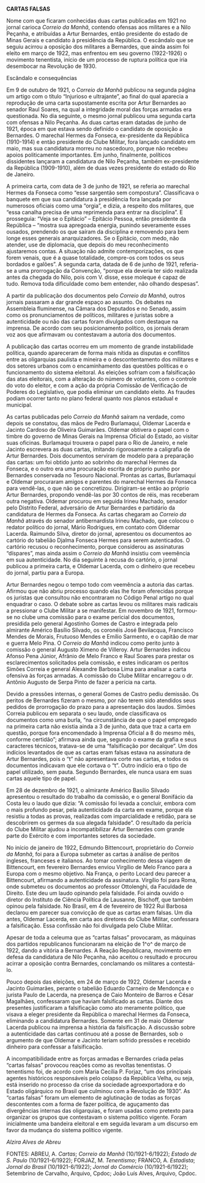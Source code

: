 **CARTAS FALSAS**

Nome com que ficaram conhecidas duas cartas publicadas em 1921 no jornal
carioca *Correio da Manhã*, contendo ofensas aos militares e a Nilo
Peçanha, e atribuídas a Artur Bernardes, então presidente do estado de
Minas Gerais e candidato à presidência da República. O escândalo que se
seguiu acirrou a oposição dos militares a Bernardes, que ainda assim foi
eleito em março de 1922, mas enfrentou em seu governo (1922-1926) o
movimento tenentista, início de um processo de ruptura política que iria
desembocar na Revolução de 1930.

Escândalo e consequências

Em 9 de outubro de 1921, o *Correio da Manhã* publicou na segunda página
um artigo com o título “Injurioso e ultrajante”, ao final do qual
aparecia a reprodução de uma carta supostamente escrita por Artur
Bernardes ao senador Raul Soares, na qual a integridade moral das forças
armadas era questionada. No dia seguinte, o mesmo jornal publicou uma
segunda carta com ofensas a Nilo Peçanha. As duas cartas eram datadas de
junho de 1921, época em que estava sendo definido o candidato de
oposição a Bernardes. O marechal Hermes da Fonseca, ex-presidente da
República (1910-1914) e então presidente do Clube Militar, fora lançado
candidato em maio, mas sua candidatura morreu no nascedouro, porque não
recebeu apoios politicamente importantes. Em junho, finalmente,
políticos dissidentes lançaram a candidatura de Nilo Peçanha, também
ex-presidente da República (1909-1910), além de duas vezes presidente do
estado do Rio de Janeiro.

A primeira carta, com data de 3 de junho de 1921, se referia ao marechal
Hermes da Fonseca como “esse sargentão sem compostura”. Classificava o
banquete em que sua candidatura à presidência fora lançada por numerosos
oficiais como uma “orgia”, e dizia, a respeito dos militares, que “essa
canalha precisa de uma reprimenda para entrar na disciplina”. E
prosseguia: “Veja se o Epitácio” – Epitácio Pessoa, então presidente da
República – “mostra sua apregoada energia, punindo severamente esses
ousados, prendendo os que saíram da disciplina e removendo para bem
longe esses generais anarquizadores. Se o Epitácio, com medo, não
atender, use de diplomacia, que depois do meu reconhecimento ajustaremos
contas. A situação não admite contemporizações, os que forem venais, que
é a quase totalidade, compre-os com todos os seus bordados e galões”. A
segunda carta, datada de 6 de junho de 1921, referia-se a uma
prorrogação da Convenção, “porque ela deveria ter sido realizada antes
da chegada do Nilo, pois com V. disse, esse moleque é capaz de tudo.
Remova toda dificuldade como bem entender, não olhando despesas”.

A partir da publicação dos documentos pelo *Correio da Manhã*, outros
jornais passaram a dar grande espaço ao assunto. Os debates na
Assembleia fluminense, na Câmara dos Deputados e no Senado, assim como
os pronunciamentos de políticos, militares e juristas sobre a
autenticidade ou não das cartas foram divulgados com destaque na
imprensa. De acordo com seu posicionamento político, os jornais deram
voz aos que afirmavam ou contestavam a autoria dos documentos.

A publicação das cartas ocorreu em um momento de grande instabilidade
política, quando apareceram de forma mais nítida as disputas e conflitos
entre as oligarquias paulista e mineira e o descontentamento dos
militares e dos setores urbanos com o encaminhamento das questões
políticas e o funcionamento do sistema eleitoral. As eleições sofriam
com a falsificação das atas eleitorais, com a alteração do número de
votantes, com o controle do voto do eleitor, e com a ação da própria
Comissão de Verificação de Poderes do Legislativo, que podia eliminar um
candidato eleito. As fraudes podiam ocorrer tanto no plano federal
quanto nos planos estadual e municipal.

As cartas publicadas pelo *Correio da Manhã* saíram na verdade, como
depois se constatou, das mãos de Pedro Burlamaqui, Oldemar Lacerda e
Jacinto Cardoso de Oliveira Guimarães. Oldemar obtivera o papel com o
timbre do governo de Minas Gerais na Imprensa Oficial do Estado, ao
visitar suas oficinas. Burlamaqui trouxera o papel para o Rio de
Janeiro, e nele Jacinto escrevera as duas cartas, imitando rigorosamente
a caligrafia de Artur Bernardes. Dois documentos serviram de modelo para
a preparação das cartas: um foi obtido junto ao sobrinho do marechal
Hermes da Fonseca, e o outro era uma procuração escrita de próprio punho
por Bernardes conservada no Tesouro Nacional. Prontas as cartas,
Burlamaqui e Oldemar procuraram amigos e parentes do marechal Hermes da
Fonseca para vendê-las, o que não se concretizou. Dirigiram-se então ao
próprio Artur Bernardes, propondo vendê-las por 30 contos de réis, mas
receberam outra negativa. Oldemar procurou em seguida Irineu Machado,
senador pelo Distrito Federal, adversário de Artur Bernardes e
partidário da candidatura de Hermes da Fonseca. As cartas chegaram ao
*Correio da Manhã* através do senador antibernardista Irineu Machado,
que colocou o redator político do jornal, Mário Rodrigues, em contato
com Oldemar Lacerda. Raimundo Silva, diretor do jornal, apresentou os
documentos ao cartório do tabelião Djalma Fonseca Hermes para serem
autenticados. O cartório recusou o reconhecimento, porque considerou as
assinaturas “díspares”, mas ainda assim o *Correio da Manhã* insistiu
com veemência em sua autenticidade. No dia seguinte à recusa do
cartório, o jornal publicou a primeira carta, e Oldemar Lacerda, com o
dinheiro que recebeu do jornal, partiu para a Europa.

Artur Bernardes negou o tempo todo com veemência a autoria das cartas.
Afirmou que não abriu processo quando elas lhe foram oferecidas porque
os juristas que consultou não encontraram no Código Penal artigo no qual
enquadrar o caso. O debate sobre as cartas levou os militares mais
radicais a pressionar o Clube Militar a se manifestar. Em novembro de
1921, formou-se no clube uma comissão para o exame pericial dos
documentos, presidida pelo general Agostinho Gomes de Castro e integrada
pelo almirante Américo Basílio Silvado, os coronéis José Bevilacqua,
Francisco Mendes de Morais, Frutuoso Mendes e Emílio Sarmento, e o
capitão de mar e guerra Melo Pina. O *Correio da Manhã* indicou como
perito junto à comissão o general Augusto Ximeno de Villeroy. Artur
Bernardes indicou Afonso Pena Júnior, Afrânio de Melo Franco e Raul
Soares para prestar os esclarecimentos solicitados pela comissão, e
estes indicaram os peritos Simões Correia e general Alexandre Barbosa
Lima para analisar a carta ofensiva às forças armadas. A comissão do
Clube Militar encarregou o dr. Antônio Augusto de Serpa Pinto de fazer a
perícia na carta.

Devido a pressões internas, o general Gomes de Castro pediu demissão. Os
peritos de Bernardes fizeram o mesmo, por não terem sido atendidos seus
pedidos de prorrogação do prazo para a apresentação dos laudos. Simões
Correia publicou em separata o seu laudo, onde classificava os
documentos como uma burla, “na circunstância de que o papel empregado na
primeira carta não existia ainda a 3 de junho, data que traz a carta em
questão, porque fora encomendado à Imprensa Oficial a 8 do mesmo mês,
conforme certidão”; afirmava ainda que, segundo o exame da grafia e seus
caracteres técnicos, tratava-se de uma “falsificação por decalque”. Um
dos indícios levantados de que as cartas eram falsas estava na
assinatura de Artur Bernardes, pois o “t” não apresentava corte nas
cartas, e todos os documentos indicavam que ele cortava o “t”. Outro
indício era o tipo de papel utilizado, sem pauta. Segundo Bernardes, ele
nunca usara em suas cartas aquele tipo de papel.

Em 28 de dezembro de 1921, o almirante Américo Basílio Silvado
apresentou o resultado do trabalho da comissão, e o general Bonifácio da
Costa leu o laudo que dizia: “A comissão foi levada a concluir, embora
com o mais profundo pesar, pela autenticidade da carta em exame, porque
ela resistiu a todas as provas, realizadas com imparcialidade e retidão,
para se descobrirem os germes da sua alegada falsidade”. O resultado da
perícia do Clube Militar ajudou a incompatibilizar Artur Bernardes com
grande parte do Exército e com importantes setores da sociedade.

No início de janeiro de 1922, Edmundo Bittencourt, proprietário do
*Correio da Manhã*, foi para a Europa submeter as cartas à análise de
peritos ingleses, franceses e italianos. Ao tomar conhecimento dessa
viagem de Bittencourt, em fevereiro Bernardes enviou Virgílio de Melo
Franco para a Europa com o mesmo objetivo. Na França, o perito Locard
deu parecer a Bittencourt, afirmando a autenticidade da assinatura.
Virgílio foi para Roma, onde submeteu os documentos ao professor
Ottolenghi, da Faculdade de Direito. Este deu um laudo opinando pela
falsidade. Foi ainda ouvido o diretor do Instituto de Ciência Política
de Lausanne, Bischoff, que também opinou pela falsidade. No Brasil, em 4
de fevereiro de 1922 Rui Barbosa declarou em parecer sua convicção de
que as cartas eram falsas. Um dia antes, Oldemar Lacerda, em carta aos
diretores do Clube Militar, confessara a falsificação. Essa confissão
não foi divulgada pelo Clube Militar.

Apesar de toda a celeuma que as “cartas falsas” provocaram, as máquinas
dos partidos republicanos funcionaram na eleição de 1^o^ de março de
1922, dando a vitória a Bernardes. A Reação Republicana, movimento em
defesa da candidatura de Nilo Peçanha, não aceitou o resultado e
procurou acirrar a oposição contra Bernardes, conclamando os militares a
contestá-lo.

Pouco depois das eleições, em 24 de março de 1922, Oldemar Lacerda e
Jacinto Guimarães, perante o tabelião Eduardo Carneiro de Mendonça e o
jurista Paulo de Lacerda, na presença de Caio Monteiro de Barros e César
Magalhães, confessaram que haviam falsificado as cartas. Diante dos
presentes justificaram a falsificação como ato meramente político, que
visava a eleger presidente da República o marechal Hermes da Fonseca,
eliminando a candidatura Bernardes. Somente em 31 de maio Oldemar
Lacerda publicou na imprensa a história da falsificação. A discussão
sobre a autenticidade das cartas continuou até a posse de Bernardes, sob
o argumento de que Oldemar e Jacinto teriam sofrido pressões e recebido
dinheiro para confessar a falsificação.

A incompatibilidade entre as forças armadas e Bernardes criada pelas
“cartas falsas” provocou reações como as revoltas tenentistas. O
tenentismo foi, de acordo com Maria Cecília P. Forjaz, “um dos
principais agentes históricos responsáveis pelo colapso da República
Velha, ou seja, está inserido no processo da crise da sociedade
agroexportadora e do Estado oligárquico no Brasil que culminou com a
Revolução de 1930”. As “cartas falsas” foram um elemento de aglutinação
de todas as forças descontentes com a forma de fazer política, de
aguçamento das divergências internas das oligarquias, e foram usadas
como pretexto para organizar os grupos que contestavam o sistema
político vigente. Foram inicialmente uma bandeira eleitoral e em seguida
levaram a um discurso em favor da mudança do sistema político vigente.

*Alzira Alves de Abreu*

FONTES: ABREU, A. *Cartas*; *Correio da Manhã* (10/1921-6/1922); *Estado
de S. Paulo* (10/1921-6/1922); FORJAZ, M. *Tenentismo*; FRANCO, A.
*Estadista*; *Jornal do Brasil* (10/1921-6/1922); *Jornal do Comércio*
(10/1921-6/1922); Setembrino de Carvalho, Arquivo, Cpdoc; João Luís
Alves, Arquivo, Cpdoc.
